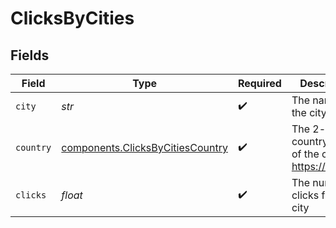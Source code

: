 # ClicksByCities


## Fields

| Field                                                                                | Type                                                                                 | Required                                                                             | Description                                                                          |
| ------------------------------------------------------------------------------------ | ------------------------------------------------------------------------------------ | ------------------------------------------------------------------------------------ | ------------------------------------------------------------------------------------ |
| `city`                                                                               | *str*                                                                                | :heavy_check_mark:                                                                   | The name of the city                                                                 |
| `country`                                                                            | [components.ClicksByCitiesCountry](../../models/components/clicksbycitiescountry.md) | :heavy_check_mark:                                                                   | The 2-letter country code of the city: https://d.to/geo                              |
| `clicks`                                                                             | *float*                                                                              | :heavy_check_mark:                                                                   | The number of clicks from this city                                                  |